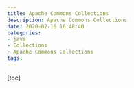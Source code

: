 ```yaml
---
title: Apache Commons Collections
description: Apache Commons Collections
date: 2020-02-16 16:48:40
categories:
- java
- Collections
- Apache Commons Collections
tags:
---
```


[toc]

